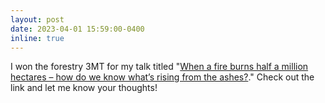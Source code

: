 ```yaml
---
layout: post
date: 2023-04-01 15:59:00-0400
inline: true
---
```


I won the forestry 3MT for my talk titled "[When a fire burns half a million hectares – how do we know what’s rising from the ashes?](https://www.youtube.com/watch?v=AxXn8v0a43w)." Check out the link and let me know your thoughts! 